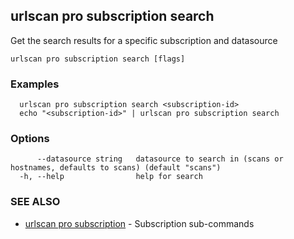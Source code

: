 ## urlscan pro subscription search

Get the search results for a specific subscription and datasource

```
urlscan pro subscription search [flags]
```

### Examples

```
  urlscan pro subscription search <subscription-id>
  echo "<subscription-id>" | urlscan pro subscription search
```

### Options

```
      --datasource string   datasource to search in (scans or hostnames, defaults to scans) (default "scans")
  -h, --help                help for search
```

### SEE ALSO

* [urlscan pro subscription](urlscan_pro_subscription.md)	 - Subscription sub-commands

